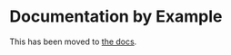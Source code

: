 # Documentation by Example

This has been moved to [the docs](https://argo-workflows.readthedocs.io/en/v3.5.2/walk-through/).
